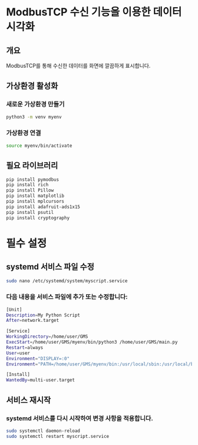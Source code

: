 # ModbusTCP 수신 기능을 이용한 데이터 시각화

## 개요
ModbusTCP를 통해 수신한 데이터를 화면에 깔끔하게 표시합니다.

## 가상환경 활성화
### 새로운 가상환경 만들기
```bash
python3 -m venv myenv
```
### 가상환경 연결
```bash
source myenv/bin/activate
```

## 필요 라이브러리
```bash
pip install pymodbus
pip install rich
pip install Pillow
pip install matplotlib
pip install mplcursors
pip install adafruit-ads1x15
pip install psutil
pip install cryptography

```

# 필수 설정

## systemd 서비스 파일 수정


```bash
sudo nano /etc/systemd/system/myscript.service
```

### 다음 내용을 서비스 파일에 추가 또는 수정합니다:
```bash
[Unit]
Description=My Python Script
After=network.target

[Service]
WorkingDirectory=/home/user/GMS
ExecStart=/home/user/GMS/myenv/bin/python3 /home/user/GMS/main.py
Restart=always
User=user
Environment="DISPLAY=:0"
Environment="PATH=/home/user/GMS/myenv/bin:/usr/local/sbin:/usr/local/bin:/usr/sbin:/usr/bin:/sbin:/bin"

[Install]
WantedBy=multi-user.target
```

## 서비스 재시작 

### systemd 서비스를 다시 시작하여 변경 사항을 적용합니다.
```bash
sudo systemctl daemon-reload
sudo systemctl restart myscript.service
```


